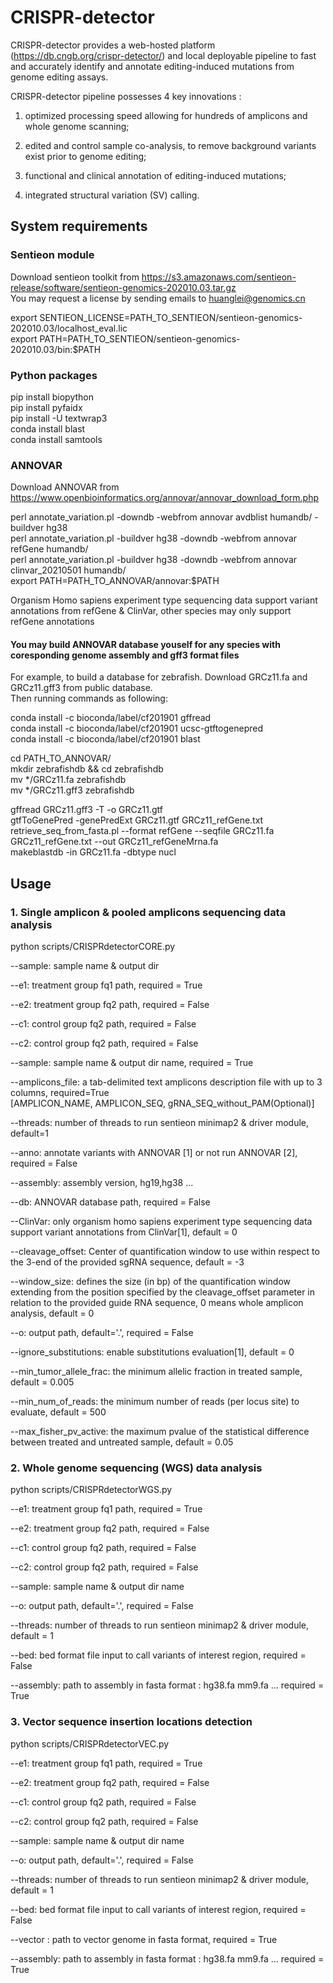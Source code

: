 # CRISPR-detector

CRISPR-detector provides a web-hosted platform (https://db.cngb.org/crispr-detector/) and local deployable pipeline to fast and accurately identify and annotate editing-induced mutations from genome editing assays. 

CRISPR-detector pipeline possesses 4 key innovations :  

1) optimized processing speed allowing for hundreds of amplicons and whole genome scanning;  

2) edited and control sample co-analysis, to remove background variants exist prior to genome editing;  

3) functional and clinical annotation of editing-induced mutations;  

4) integrated structural variation (SV) calling.  


## System requirements
### Sentieon module
Download sentieon toolkit from
https://s3.amazonaws.com/sentieon-release/software/sentieon-genomics-202010.03.tar.gz  
You may request a license by sending emails to huanglei@genomics.cn

export SENTIEON_LICENSE=PATH_TO_SENTIEON/sentieon-genomics-202010.03/localhost_eval.lic  
export PATH=PATH_TO_SENTIEON/sentieon-genomics-202010.03/bin:$PATH

### Python packages
pip install biopython  
pip install pyfaidx  
pip install -U textwrap3  
conda install blast  
conda install samtools  

### ANNOVAR
Download ANNOVAR from
https://www.openbioinformatics.org/annovar/annovar_download_form.php  
  
perl annotate_variation.pl -downdb -webfrom annovar avdblist humandb/ -buildver hg38  
perl annotate_variation.pl -buildver hg38  -downdb -webfrom annovar refGene humandb/  
perl annotate_variation.pl -buildver hg38  -downdb -webfrom annovar clinvar_20210501 humandb/  
export PATH=PATH_TO_ANNOVAR/annovar:$PATH  
  
Organism Homo sapiens experiment type sequencing data support variant annotations from refGene & ClinVar, other species may only support refGene annotations

#### You may build ANNOVAR database youself for any species with coresponding genome assembly and gff3 format files
For example, to build a database for zebrafish. Download GRCz11.fa and GRCz11.gff3 from public database.  
Then running commands as following:  

conda install -c bioconda/label/cf201901 gffread  
conda install -c bioconda/label/cf201901 ucsc-gtftogenepred  
conda install -c bioconda/label/cf201901 blast  

cd PATH_TO_ANNOVAR/  
mkdir zebrafishdb && cd zebrafishdb  
mv */GRCz11.fa zebrafishdb  
mv */GRCz11.gff3 zebrafishdb  

gffread GRCz11.gff3 -T -o GRCz11.gtf  
gtfToGenePred -genePredExt GRCz11.gtf GRCz11_refGene.txt  
retrieve_seq_from_fasta.pl --format refGene --seqfile GRCz11.fa GRCz11_refGene.txt --out GRCz11_refGeneMrna.fa    
makeblastdb -in GRCz11.fa -dbtype nucl  

## Usage
### 1. Single amplicon & pooled amplicons sequencing data analysis
python scripts/CRISPRdetectorCORE.py  

--sample: sample name & output dir  

--e1: treatment group fq1 path, required = True  

--e2: treatment group fq2 path, required = False  

--c1: control group fq2 path, required = False  

--c2: control group fq2 path, required = False  

--sample: sample name & output dir name, required = True  

--amplicons_file: a tab-delimited text amplicons description file with up to 3 columns, required=True  
  [AMPLICON_NAME, AMPLICON_SEQ, gRNA_SEQ_without_PAM(Optional)]

--threads: number of threads to run sentieon minimap2 & driver module, default=1 
  
--anno: annotate variants with ANNOVAR [1] or not run ANNOVAR [2], required = False  

--assembly: assembly version, hg19,hg38 ...  

--db: ANNOVAR database path, required = False    

--ClinVar: only organism homo sapiens experiment type sequencing data support variant annotations from ClinVar[1], default = 0   

--cleavage_offset: Center of quantification window to use within respect to the 3-end of the provided sgRNA sequence, default = -3  

--window_size: defines the size (in bp) of the quantification window extending from the position specified by the cleavage_offset parameter in relation to the provided guide RNA sequence, 0 means whole amplicon analysis, default = 0  

--o: output path, default='.', required = False  

--ignore_substitutions: enable substitutions evaluation[1], default = 0  

--min_tumor_allele_frac: the minimum allelic fraction in treated sample, default = 0.005  

--min_num_of_reads: the minimum number of reads (per locus site) to evaluate, default = 500  

--max_fisher_pv_active: the maximum pvalue of the statistical difference between treated and untreated sample, default = 0.05  

### 2. Whole genome sequencing (WGS) data analysis
python scripts/CRISPRdetectorWGS.py

--e1: treatment group fq1 path, required = True  

--e2: treatment group fq2 path, required = False  

--c1: control group fq2 path, required = False  

--c2: control group fq2 path, required = False  

--sample: sample name & output dir name    

--o: output path, default='.', required = False  

--threads: number of threads to run sentieon minimap2 & driver module, default = 1   

--bed: bed format file input to call variants of interest region, required = False   

--assembly: path to assembly in fasta format : hg38.fa mm9.fa ... required = True  



### 3. Vector sequence insertion locations detection 
python scripts/CRISPRdetectorVEC.py

--e1: treatment group fq1 path, required = True  

--e2: treatment group fq2 path, required = False  

--c1: control group fq2 path, required = False  

--c2: control group fq2 path, required = False  

--sample: sample name & output dir name  

--o: output path, default='.', required = False  

--threads: number of threads to run sentieon minimap2 & driver module, default = 1   

--bed: bed format file input to call variants of interest region, required = False   

--vector : path to vector genome in fasta format, required = True  

--assembly: path to assembly in fasta format : hg38.fa mm9.fa ... required = True  
